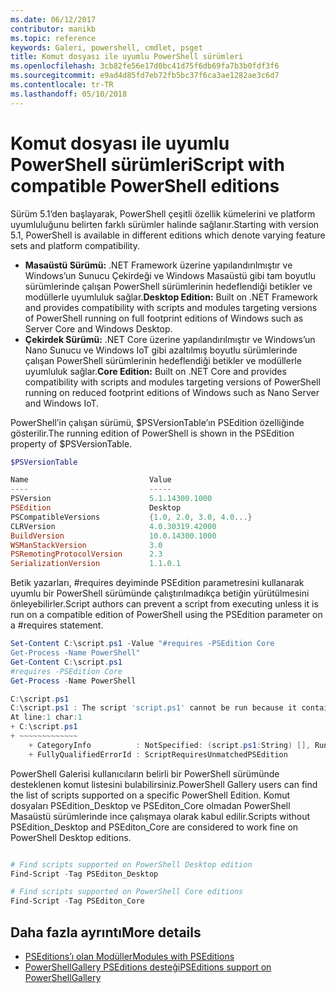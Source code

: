 ```yaml
---
ms.date: 06/12/2017
contributor: manikb
ms.topic: reference
keywords: Galeri, powershell, cmdlet, psget
title: Komut dosyası ile uyumlu PowerShell sürümleri
ms.openlocfilehash: 3cb82fe56e17d0bc41d75f6db69fa7b3b0fdf3f6
ms.sourcegitcommit: e9ad4d85fd7eb72fb5bc37f6ca3ae1282ae3c6d7
ms.contentlocale: tr-TR
ms.lasthandoff: 05/10/2018
---
```

# <a name="script-with-compatible-powershell-editions"></a><span data-ttu-id="9e682-103">Komut dosyası ile uyumlu PowerShell sürümleri</span><span class="sxs-lookup"><span data-stu-id="9e682-103">Script with compatible PowerShell editions</span></span>

<span data-ttu-id="9e682-104">Sürüm 5.1’den başlayarak, PowerShell çeşitli özellik kümelerini ve platform uyumluluğunu belirten farklı sürümler halinde sağlanır.</span><span class="sxs-lookup"><span data-stu-id="9e682-104">Starting with version 5.1, PowerShell is available in different editions which denote varying feature sets and platform compatibility.</span></span>

- <span data-ttu-id="9e682-105">**Masaüstü Sürümü:** .NET Framework üzerine yapılandırılmıştır ve Windows’un Sunucu Çekirdeği ve Windows Masaüstü gibi tam boyutlu sürümlerinde çalışan PowerShell sürümlerinin hedeflendiği betikler ve modüllerle uyumluluk sağlar.</span><span class="sxs-lookup"><span data-stu-id="9e682-105">**Desktop Edition:** Built on .NET Framework and provides compatibility with scripts and modules targeting versions of PowerShell running on full footprint editions of Windows such as Server Core and Windows Desktop.</span></span>
- <span data-ttu-id="9e682-106">**Çekirdek Sürümü:** .NET Core üzerine yapılandırılmıştır ve Windows’un Nano Sunucu ve Windows IoT gibi azaltılmış boyutlu sürümlerinde çalışan PowerShell sürümlerinin hedeflendiği betikler ve modüllerle uyumluluk sağlar.</span><span class="sxs-lookup"><span data-stu-id="9e682-106">**Core Edition:** Built on .NET Core and provides compatibility with scripts and modules targeting versions of PowerShell running on reduced footprint editions of Windows such as Nano Server and Windows IoT.</span></span>

<span data-ttu-id="9e682-107">PowerShell’in çalışan sürümü, $PSVersionTable’ın PSEdition özelliğinde gösterilir.</span><span class="sxs-lookup"><span data-stu-id="9e682-107">The running edition of PowerShell is shown in the PSEdition property of $PSVersionTable.</span></span>

```powershell
$PSVersionTable

Name                           Value
----                           -----
PSVersion                      5.1.14300.1000
PSEdition                      Desktop
PSCompatibleVersions           {1.0, 2.0, 3.0, 4.0...}
CLRVersion                     4.0.30319.42000
BuildVersion                   10.0.14300.1000
WSManStackVersion              3.0
PSRemotingProtocolVersion      2.3
SerializationVersion           1.1.0.1
```

<span data-ttu-id="9e682-108">Betik yazarları, #requires deyiminde PSEdition parametresini kullanarak uyumlu bir PowerShell sürümünde çalıştırılmadıkça betiğin yürütülmesini önleyebilirler.</span><span class="sxs-lookup"><span data-stu-id="9e682-108">Script authors can prevent a script from executing unless it is run on a compatible edition of PowerShell using the PSEdition parameter on a #requires statement.</span></span>

```powershell
Set-Content C:\script.ps1 -Value "#requires -PSEdition Core
Get-Process -Name PowerShell"
Get-Content C:\script.ps1
#requires -PSEdition Core
Get-Process -Name PowerShell

C:\script.ps1
C:\script.ps1 : The script 'script.ps1' cannot be run because it contained a "#requires" statement for PowerShell Core edition. The edition of PowerShell that is required by the script does not match the currently running PowerShell Desktop edition.
At line:1 char:1
+ C:\script.ps1
+ ~~~~~~~~~~~~~
    + CategoryInfo          : NotSpecified: (script.ps1:String) [], RuntimeException
    + FullyQualifiedErrorId : ScriptRequiresUnmatchedPSEdition
```

<span data-ttu-id="9e682-109">PowerShell Galerisi kullanıcıların belirli bir PowerShell sürümünde desteklenen komut listesini bulabilirsiniz.</span><span class="sxs-lookup"><span data-stu-id="9e682-109">PowerShell Gallery users can find the list of scripts supported on a specific PowerShell Edition.</span></span>
<span data-ttu-id="9e682-110">Komut dosyaları PSEdition_Desktop ve PSEditon_Core olmadan PowerShell Masaüstü sürümlerinde ince çalışmaya olarak kabul edilir.</span><span class="sxs-lookup"><span data-stu-id="9e682-110">Scripts without PSEdition_Desktop and PSEditon_Core are considered to work fine on PowerShell Desktop editions.</span></span>

```powershell

# Find scripts supported on PowerShell Desktop edition
Find-Script -Tag PSEditon_Desktop

# Find scripts supported on PowerShell Core editions
Find-Script -Tag PSEditon_Core

```

## <a name="more-details"></a><span data-ttu-id="9e682-111">Daha fazla ayrıntı</span><span class="sxs-lookup"><span data-stu-id="9e682-111">More details</span></span>

- [<span data-ttu-id="9e682-112">PSEditions’ı olan Modüller</span><span class="sxs-lookup"><span data-stu-id="9e682-112">Modules with PSEditions</span></span>](module-psedition-support.md)
- [<span data-ttu-id="9e682-113">PowerShellGallery PSEditions desteği</span><span class="sxs-lookup"><span data-stu-id="9e682-113">PSEditions support on PowerShellGallery</span></span>](../how-to/finding-items/searching-by-psedition.md)